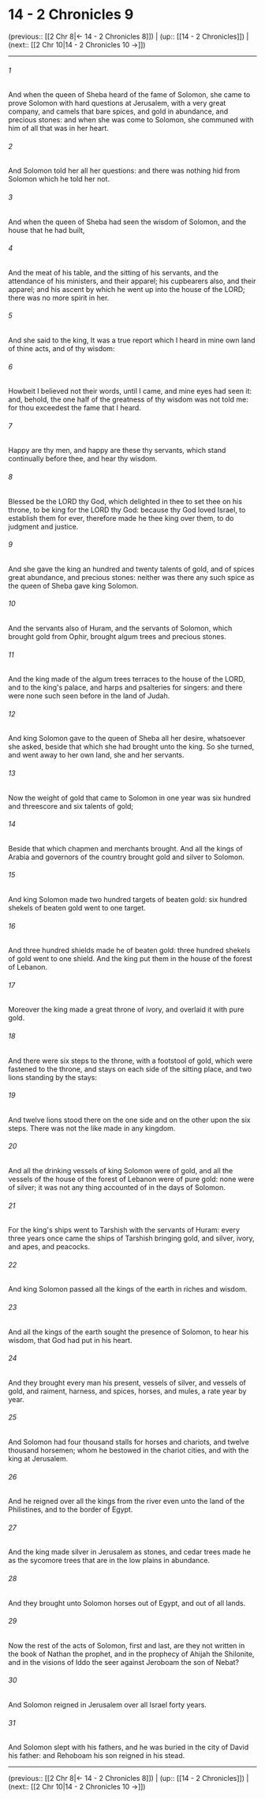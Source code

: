 # 14 - 2 Chronicles 9

(previous:: [[2 Chr 8|← 14 - 2 Chronicles 8]]) | (up:: [[14 - 2 Chronicles]]) | (next:: [[2 Chr 10|14 - 2 Chronicles 10 →]])

***


###### 1 
And when the queen of Sheba heard of the fame of Solomon, she came to prove Solomon with hard questions at Jerusalem, with a very great company, and camels that bare spices, and gold in abundance, and precious stones: and when she was come to Solomon, she communed with him of all that was in her heart. 

###### 2 
And Solomon told her all her questions: and there was nothing hid from Solomon which he told her not. 

###### 3 
And when the queen of Sheba had seen the wisdom of Solomon, and the house that he had built, 

###### 4 
And the meat of his table, and the sitting of his servants, and the attendance of his ministers, and their apparel; his cupbearers also, and their apparel; and his ascent by which he went up into the house of the LORD; there was no more spirit in her. 

###### 5 
And she said to the king, It was a true report which I heard in mine own land of thine acts, and of thy wisdom: 

###### 6 
Howbeit I believed not their words, until I came, and mine eyes had seen it: and, behold, the one half of the greatness of thy wisdom was not told me: for thou exceedest the fame that I heard. 

###### 7 
Happy are thy men, and happy are these thy servants, which stand continually before thee, and hear thy wisdom. 

###### 8 
Blessed be the LORD thy God, which delighted in thee to set thee on his throne, to be king for the LORD thy God: because thy God loved Israel, to establish them for ever, therefore made he thee king over them, to do judgment and justice. 

###### 9 
And she gave the king an hundred and twenty talents of gold, and of spices great abundance, and precious stones: neither was there any such spice as the queen of Sheba gave king Solomon. 

###### 10 
And the servants also of Huram, and the servants of Solomon, which brought gold from Ophir, brought algum trees and precious stones. 

###### 11 
And the king made of the algum trees terraces to the house of the LORD, and to the king's palace, and harps and psalteries for singers: and there were none such seen before in the land of Judah. 

###### 12 
And king Solomon gave to the queen of Sheba all her desire, whatsoever she asked, beside that which she had brought unto the king. So she turned, and went away to her own land, she and her servants. 

###### 13 
Now the weight of gold that came to Solomon in one year was six hundred and threescore and six talents of gold; 

###### 14 
Beside that which chapmen and merchants brought. And all the kings of Arabia and governors of the country brought gold and silver to Solomon. 

###### 15 
And king Solomon made two hundred targets of beaten gold: six hundred shekels of beaten gold went to one target. 

###### 16 
And three hundred shields made he of beaten gold: three hundred shekels of gold went to one shield. And the king put them in the house of the forest of Lebanon. 

###### 17 
Moreover the king made a great throne of ivory, and overlaid it with pure gold. 

###### 18 
And there were six steps to the throne, with a footstool of gold, which were fastened to the throne, and stays on each side of the sitting place, and two lions standing by the stays: 

###### 19 
And twelve lions stood there on the one side and on the other upon the six steps. There was not the like made in any kingdom. 

###### 20 
And all the drinking vessels of king Solomon were of gold, and all the vessels of the house of the forest of Lebanon were of pure gold: none were of silver; it was not any thing accounted of in the days of Solomon. 

###### 21 
For the king's ships went to Tarshish with the servants of Huram: every three years once came the ships of Tarshish bringing gold, and silver, ivory, and apes, and peacocks. 

###### 22 
And king Solomon passed all the kings of the earth in riches and wisdom. 

###### 23 
And all the kings of the earth sought the presence of Solomon, to hear his wisdom, that God had put in his heart. 

###### 24 
And they brought every man his present, vessels of silver, and vessels of gold, and raiment, harness, and spices, horses, and mules, a rate year by year. 

###### 25 
And Solomon had four thousand stalls for horses and chariots, and twelve thousand horsemen; whom he bestowed in the chariot cities, and with the king at Jerusalem. 

###### 26 
And he reigned over all the kings from the river even unto the land of the Philistines, and to the border of Egypt. 

###### 27 
And the king made silver in Jerusalem as stones, and cedar trees made he as the sycomore trees that are in the low plains in abundance. 

###### 28 
And they brought unto Solomon horses out of Egypt, and out of all lands. 

###### 29 
Now the rest of the acts of Solomon, first and last, are they not written in the book of Nathan the prophet, and in the prophecy of Ahijah the Shilonite, and in the visions of Iddo the seer against Jeroboam the son of Nebat? 

###### 30 
And Solomon reigned in Jerusalem over all Israel forty years. 

###### 31 
And Solomon slept with his fathers, and he was buried in the city of David his father: and Rehoboam his son reigned in his stead.

***

(previous:: [[2 Chr 8|← 14 - 2 Chronicles 8]]) | (up:: [[14 - 2 Chronicles]]) | (next:: [[2 Chr 10|14 - 2 Chronicles 10 →]])
